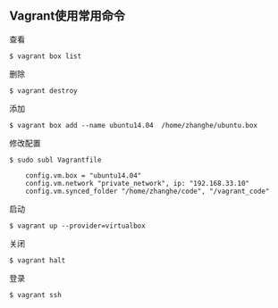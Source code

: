 ## Vagrant使用常用命令

查看
```
$ vagrant box list
```

删除
```
$ vagrant destroy
```

添加
```
$ vagrant box add --name ubuntu14.04  /home/zhanghe/ubuntu.box
```

修改配置
```
$ sudo subl Vagrantfile
```
```
    config.vm.box = "ubuntu14.04"
    config.vm.network "private_network", ip: "192.168.33.10"
    config.vm.synced_folder "/home/zhanghe/code", "/vagrant_code"
```

启动
```
$ vagrant up --provider=virtualbox
```

关闭
```
$ vagrant halt
```

登录
```
$ vagrant ssh
```

